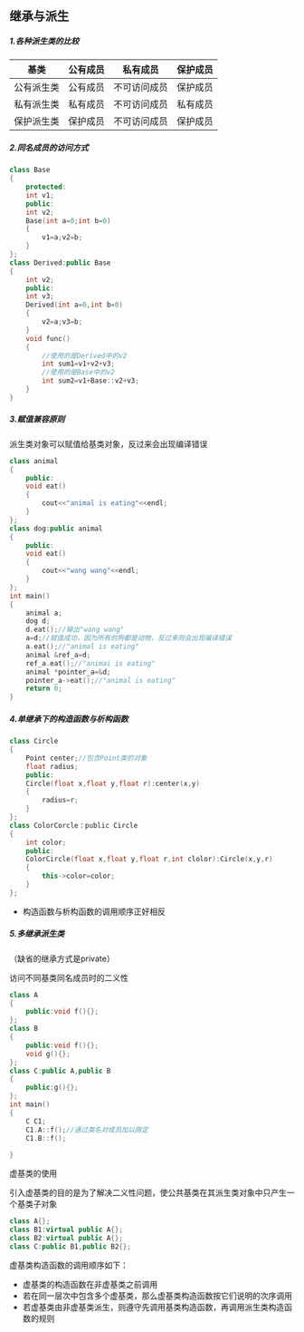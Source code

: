 ## 继承与派生

##### 1.各种派生类的比较

| 基类       | 公有成员 | 私有成员     | 保护成员 |
| ---------- | -------- | ------------ | -------- |
| 公有派生类 | 公有成员 | 不可访问成员 | 保护成员 |
| 私有派生类 | 私有成员 | 不可访问成员 | 私有成员 |
| 保护派生类 | 保护成员 | 不可访问成员 | 保护成员 |

##### 2.同名成员的访问方式

```c++
class Base
{
    protected:
    int v1;
    public:
    int v2;
    Base(int a=0;int b=0)
    {
        v1=a;v2=b;
	}
};
class Derived:public Base
{
    int v2;
    public:
    int v3;
    Derived(int a=0,int b=0)
    {
        v2=a;v3=b;
	}
    void func()
    {
        //使用的是Derived中的v2
        int sum1=v1+v2+v3;
        //使用的是Base中的v2
        int sum2=v1+Base::v2+v3;
	}
}
```

##### 3.赋值兼容原则

派生类对象可以赋值给基类对象，反过来会出现编译错误

```c++
class animal
{
    public:
    void eat()
    {
        cout<<"animal is eating"<<endl;
	}
};
class dog:public animal
{
    public:
    void eat()
    {
        cout<<"wang wang"<<endl;
	}
};
int main()
{
    animal a;
    dog d;
    d.eat();//输出"wang wang"
    a=d;//赋值成功，因为所有的狗都是动物，反过来则会出现编译错误
    a.eat();//"animal is eating"
    animal &ref_a=d;
    ref_a.eat();//"animai is eating"
    animal *pointer_a=&d;
    pointer_a->eat();//"animal is eating"
    return 0;
}
```

##### 4.单继承下的构造函数与析构函数

```c++
class Circle
{
	Point center;//包含Point类的对象
    float radius;
    public:
    Circle(float x,float y,float r):center(x,y)
    {
        radius=r;
	}
};
class ColorCorcle：public Circle
{
    int color;
    public:
    ColorCircle(float x,float y,float r,int clolor):Circle(x,y,r)
    {
        this->color=color;
	}
};
```

- 构造函数与析构函数的调用顺序正好相反

##### 5.多继承派生类

（缺省的继承方式是private）

访问不同基类同名成员时的二义性

```c++
class A
{
	public:void f(){};
};
class B
{
    public:void f(){};
    void g(){};
};
class C:public A,public B
{
    public:g(){};
};
int main()
{
    C C1;
    C1.A::f();//通过类名对成员加以限定
    C1.B::f();
    
}
```

虚基类的使用

引入虚基类的目的是为了解决二义性问题，使公共基类在其派生类对象中只产生一个基类子对象

```c++
class A{};
class B1:virtual public A{};
class B2:virtual public A{};
class C:public B1,public B2{};
```

虚基类构造函数的调用顺序如下：

- 虚基类的构造函数在非虚基类之前调用
- 若在同一层次中包含多个虚基类，那么虚基类构造函数按它们说明的次序调用
- 若虚基类由非虚基类派生，则遵守先调用基类构造函数，再调用派生类构造函数的规则

